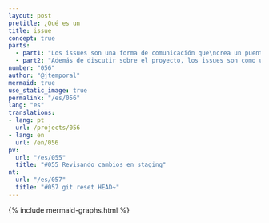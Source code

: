 ```yaml
---
layout: post
pretitle: ¿Qué es un
title: issue
concept: true
parts:
  - part1: "Los issues son una forma de comunicación que\ncrea un puente entre quienes mantienen el proyecto\ny quienes lo usan"
  - part2: "Además de discutir sobre el proyecto, los issues son como un\nforo donde las personas pueden hacer preguntas, solicitar\nayuda y señalar errores. Los issues también sirven para\nseguir el progreso del trabajo"
number: "056"
author: "@jtemporal"
mermaid: true
use_static_image: true
permalink: "/es/056"
lang: "es"
translations:
- lang: pt
  url: /projects/056
- lang: en
  url: /en/056
pv:
  url: "/es/055"
  title: "#055 Revisando cambios en staging"
nt:
  url: "/es/057"
  title: "#057 git reset HEAD~"
---
```


{% include mermaid-graphs.html %}
